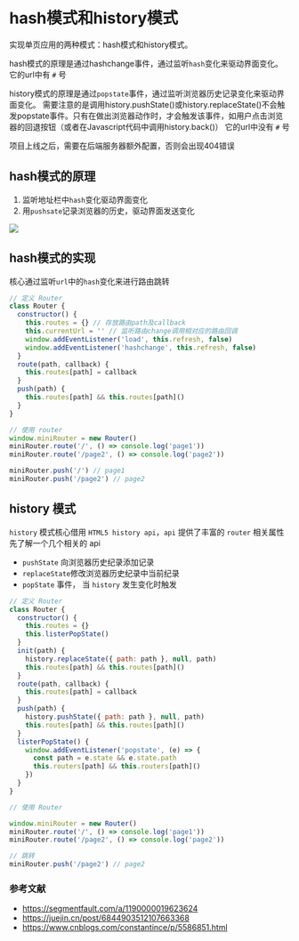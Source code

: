 # hash模式和history模式

实现单页应用的两种模式：hash模式和history模式。

hash模式的原理是通过hashchange事件，通过监听`hash`变化来驱动界面变化。它的url中有 `#` 号

history模式的原理是通过`popstate`事件，通过监听浏览器历史记录变化来驱动界面变化。 需要注意的是调用history.pushState()或history.replaceState()不会触发popstate事件。只有在做出浏览器动作时，才会触发该事件，如用户点击浏览器的回退按钮（或者在Javascript代码中调用history.back()） 它的url中没有 `#` 号

项目上线之后，需要在后端服务器额外配置，否则会出现404错误

## hash模式的原理

1.  监听地址栏中`hash`变化驱动界面变化
2.  用`pushsate`记录浏览器的历史，驱动界面发送变化

![](http://fanyouf.gitee.io/interview/vue/asset/fc95bf60-3ac6-11eb-ab90-d9ae814b240d.png)

## hash模式的实现

核心通过监听`url`中的`hash`变化来进行路由跳转

```js
// 定义 Router
class Router {
  constructor() {
    this.routes = {} // 存放路由path及callback
    this.currentUrl = '' // 监听路由change调用相对应的路由回调
    window.addEventListener('load', this.refresh, false)
    window.addEventListener('hashchange', this.refresh, false)
  }
  route(path, callback) {
    this.routes[path] = callback
  }
  push(path) {
    this.routes[path] && this.routes[path]()
  }
}

// 使用 router
window.miniRouter = new Router()
miniRouter.route('/', () => console.log('page1'))
miniRouter.route('/page2', () => console.log('page2'))

miniRouter.push('/') // page1
miniRouter.push('/page2') // page2
```

## history 模式

`history` 模式核心借用 `HTML5 history api`，`api` 提供了丰富的 `router` 相关属性先了解一个几个相关的 api

+   `pushState` 向浏览器历史纪录添加记录
+   `replaceState`修改浏览器历史纪录中当前纪录
+   `popState` 事件， 当 `history` 发生变化时触发

```js
// 定义 Router
class Router {
  constructor() {
    this.routes = {}
    this.listerPopState()
  }
  init(path) {
    history.replaceState({ path: path }, null, path)
    this.routes[path] && this.routes[path]()
  }
  route(path, callback) {
    this.routes[path] = callback
  }
  push(path) {
    history.pushState({ path: path }, null, path)
    this.routes[path] && this.routes[path]()
  }
  listerPopState() {
    window.addEventListener('popstate', (e) => {
      const path = e.state && e.state.path
      this.routers[path] && this.routers[path]()
    })
  }
}

// 使用 Router

window.miniRouter = new Router()
miniRouter.route('/', () => console.log('page1'))
miniRouter.route('/page2', () => console.log('page2'))

// 跳转
miniRouter.push('/page2') // page2
```

### 参考文献

+   https://segmentfault.com/a/1190000019623624
+   https://juejin.cn/post/6844903512107663368
+   https://www.cnblogs.com/constantince/p/5586851.html